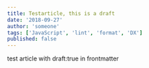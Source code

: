 ```yaml
---
title: Testarticle, this is a draft
date: '2018-09-27'
author: 'someone'
tags: ['JavaScript', 'lint', 'format', 'DX']
published: false
---
```


test article with draft:true in frontmatter
